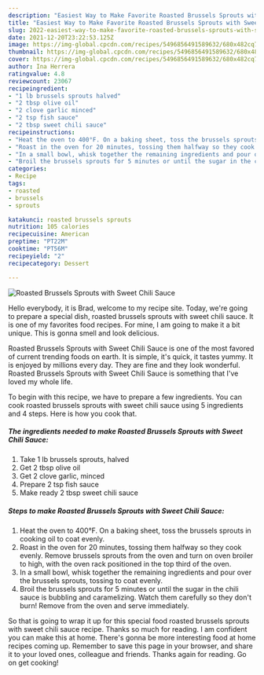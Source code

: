 ```yaml
---
description: "Easiest Way to Make Favorite Roasted Brussels Sprouts with Sweet Chili Sauce"
title: "Easiest Way to Make Favorite Roasted Brussels Sprouts with Sweet Chili Sauce"
slug: 2022-easiest-way-to-make-favorite-roasted-brussels-sprouts-with-sweet-chili-sauce
date: 2021-12-20T23:22:53.125Z
image: https://img-global.cpcdn.com/recipes/5496856491589632/680x482cq70/roasted-brussels-sprouts-with-sweet-chili-sauce-recipe-main-photo.jpg
thumbnail: https://img-global.cpcdn.com/recipes/5496856491589632/680x482cq70/roasted-brussels-sprouts-with-sweet-chili-sauce-recipe-main-photo.jpg
cover: https://img-global.cpcdn.com/recipes/5496856491589632/680x482cq70/roasted-brussels-sprouts-with-sweet-chili-sauce-recipe-main-photo.jpg
author: Ina Herrera
ratingvalue: 4.8
reviewcount: 23067
recipeingredient:
- "1 lb brussels sprouts halved"
- "2 tbsp olive oil"
- "2 clove garlic minced"
- "2 tsp fish sauce"
- "2 tbsp sweet chili sauce"
recipeinstructions:
- "Heat the oven to 400°F. On a baking sheet, toss the brussels sprouts in cooking oil to coat evenly."
- "Roast in the oven for 20 minutes, tossing them halfway so they cook evenly. Remove brussels sprouts from the oven and turn on oven broiler to high, with the oven rack positioned in the top third of the oven."
- "In a small bowl, whisk together the remaining ingredients and pour over the brussels sprouts, tossing to coat evenly."
- "Broil the brussels sprouts for 5 minutes or until the sugar in the chili sauce is bubbling and caramelizing. Watch them carefully so they don't burn! Remove from the oven and serve immediately."
categories:
- Recipe
tags:
- roasted
- brussels
- sprouts

katakunci: roasted brussels sprouts 
nutrition: 105 calories
recipecuisine: American
preptime: "PT22M"
cooktime: "PT56M"
recipeyield: "2"
recipecategory: Dessert

---
```



![Roasted Brussels Sprouts with Sweet Chili Sauce](https://img-global.cpcdn.com/recipes/5496856491589632/680x482cq70/roasted-brussels-sprouts-with-sweet-chili-sauce-recipe-main-photo.jpg)

Hello everybody, it is Brad, welcome to my recipe site. Today, we're going to prepare a special dish, roasted brussels sprouts with sweet chili sauce. It is one of my favorites food recipes. For mine, I am going to make it a bit unique. This is gonna smell and look delicious.



Roasted Brussels Sprouts with Sweet Chili Sauce is one of the most favored of current trending foods on earth. It is simple, it's quick, it tastes yummy. It is enjoyed by millions every day. They are fine and they look wonderful. Roasted Brussels Sprouts with Sweet Chili Sauce is something that I've loved my whole life.


To begin with this recipe, we have to prepare a few ingredients. You can cook roasted brussels sprouts with sweet chili sauce using 5 ingredients and 4 steps. Here is how you cook that.

<!--inarticleads1-->

##### The ingredients needed to make Roasted Brussels Sprouts with Sweet Chili Sauce:

1. Take 1 lb brussels sprouts, halved
1. Get 2 tbsp olive oil
1. Get 2 clove garlic, minced
1. Prepare 2 tsp fish sauce
1. Make ready 2 tbsp sweet chili sauce




<!--inarticleads2-->

##### Steps to make Roasted Brussels Sprouts with Sweet Chili Sauce:

1. Heat the oven to 400°F. On a baking sheet, toss the brussels sprouts in cooking oil to coat evenly.
1. Roast in the oven for 20 minutes, tossing them halfway so they cook evenly. Remove brussels sprouts from the oven and turn on oven broiler to high, with the oven rack positioned in the top third of the oven.
1. In a small bowl, whisk together the remaining ingredients and pour over the brussels sprouts, tossing to coat evenly.
1. Broil the brussels sprouts for 5 minutes or until the sugar in the chili sauce is bubbling and caramelizing. Watch them carefully so they don't burn! Remove from the oven and serve immediately.




So that is going to wrap it up for this special food roasted brussels sprouts with sweet chili sauce recipe. Thanks so much for reading. I am confident you can make this at home. There's gonna be more interesting food at home recipes coming up. Remember to save this page in your browser, and share it to your loved ones, colleague and friends. Thanks again for reading. Go on get cooking!
